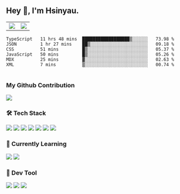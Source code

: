 ## Hey 👋, I'm Hsinyau.

<table>
<tr style="width: 100%">
  <td><img src="https://github-readme-stats.vercel.app/api/top-langs/?username=Hsinyau&layout=compact"></td> 
  <td><img src="https://github-readme-stats.vercel.app/api?username=Hsinyau&show_icons=true"/></td> 
 </tr>
</table>

<table>
<!--START_SECTION:waka-->

```text
TypeScript   11 hrs 48 mins  ██████████████████▒░░░░░░   73.98 %
JSON         1 hr 27 mins    ██▒░░░░░░░░░░░░░░░░░░░░░░   09.18 %
CSS          51 mins         █▒░░░░░░░░░░░░░░░░░░░░░░░   05.37 %
JavaScript   50 mins         █▒░░░░░░░░░░░░░░░░░░░░░░░   05.26 %
MDX          25 mins         ▓░░░░░░░░░░░░░░░░░░░░░░░░   02.63 %
XML          7 mins          ▒░░░░░░░░░░░░░░░░░░░░░░░░   00.74 %
```

<!--END_SECTION:waka-->
</table>

### My Github Contribution
![](https://cdn.jsdelivr.net/gh/h52e5/h52e5@main/img/github-contribution-grid-snake.svg)

### 🛠 Tech Stack

![](https://img.shields.io/badge/HTML5-black?style=flat&logo=html5)
![](https://img.shields.io/badge/CSS3-black?style=flat&logo=css3)
![](https://img.shields.io/badge/Javascript-black?style=flat&logo=javascript)
![](https://img.shields.io/badge/Vue-black?style=flat&logo=vuedotjs)
![](https://img.shields.io/badge/node.js-black?style=flat&logo=nodedotjs)
![](https://img.shields.io/badge/MangoDB-black?style=flat&logo=mongodb)
![](https://img.shields.io/badge/MySQL-black?style=flat&logo=mysql)

### 📖 Currently Learning

![](https://img.shields.io/badge/TypeScript-black?style=flat&logo=typescript)
![](https://img.shields.io/badge/React-black?style=flat&logo=react)

### 📏 Dev Tool

<!-- <img src="https://media.giphy.com/media/SWoSkN6DxTszqIKEqv/giphy.gif" align="right" height="275" /> -->
![](https://img.shields.io/badge/Editor-VSCode-blue?style=flat-square&logo=visual-studio-code&logoColor=blue)
![](https://img.shields.io/badge/IDE-WebStorm-orange?style=flat-square&logo=webstorm&logoColor=white)
![](https://img.shields.io/badge/API-Postman-blue?style=flat-square&logo=postman&logoColor=orange)
